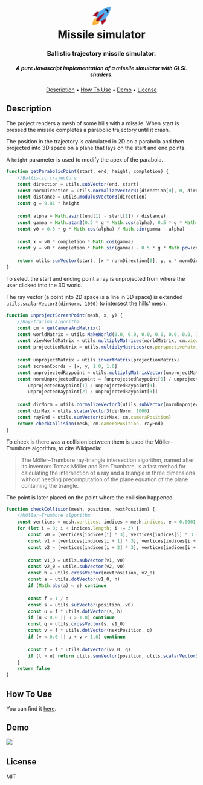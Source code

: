 <h1 align="center">
<br>
<img src="https://github.com/lrsb/cg-webgl-2020/blob/master/favicon.png" alt="Missile simulator" width="50">
<br>
Missile simulator
</h1>
<h3 align="center">Ballistic trajectory missile simulator.</h3>
<h5 align="center">A pure Javascript implementation of a missile simulator with GLSL shaders.</h5>

<p align="center">
  <a href="#description">Description</a> •
  <a href="#how-to-use">How To Use</a> •
  <a href="#demo">Demo</a> •
  <a href="#license">License</a>
</p>

## Description

The project renders a mesh of some hills with a missile. When start is pressed the missile completes a parabolic trajectory until it crash.

The position in the trajectory is calculated in 2D on a parabola and then projected into 3D space on a plane that lays on the start and end points.

A `height` parameter is used to modify the apex of the parabola.

```javascript
function getParabolicPoint(start, end, height, completion) {
    //Ballistic trajectory
    const direction = utils.subVector(end, start)
    const normDirection = utils.normalizeVector3([direction[0], 0, direction[2]])
    const distance = utils.modulusVector3(direction)
    const g = 9.81 * height

    const alpha = Math.asin((end[1] - start[1]) / distance)
    const gamma = Math.atan2(0.5 * g * Math.cos(alpha), 0.5 * g * Math.sin(alpha) + distance) + alpha
    const v0 = 0.5 * g * Math.cos(alpha) / Math.sin(gamma - alpha)

    const x = v0 * completion * Math.cos(gamma)
    const y = v0 * completion * Math.sin(gamma) - 0.5 * g * Math.pow(completion, 2)

    return utils.sumVector(start, [x * normDirection[0], y, x * normDirection[2]])
}
```

To select the start and ending point a ray is unprojected from where the user clicked into the 3D world.

The ray vector (a point into 2D space is a line in 3D space) is extended `utils.scalarVector3(dirNorm, 1000)` to intersect the hills' mesh.

```javascript
function unprojectScreenPoint(mesh, x, y) {
    //Ray-tracing algorithm
    const cm = getCameraAndMatrix()
    const worldMatrix = utils.MakeWorld(0.0, 0.0, 0.0, 0.0, 0.0, 0.0, 1)
    const viewWorldMatrix = utils.multiplyMatrices(worldMatrix, cm.viewMatrix)
    const projectionMatrix = utils.multiplyMatrices(cm.perspectiveMatrix, viewWorldMatrix)

    const unprojectMatrix = utils.invertMatrix(projectionMatrix)
    const screenCoords = [x, y, 1.0, 1.0]
    const unprojectedRaypoint = utils.multiplyMatrixVector(unprojectMatrix, screenCoords)
    const normUnprojectedRaypoint = [unprojectedRaypoint[0] / unprojectedRaypoint[3],
        unprojectedRaypoint[1] / unprojectedRaypoint[3],
        unprojectedRaypoint[2] / unprojectedRaypoint[3]]

    const dirNorm = utils.normalizeVector3(utils.subVector(normUnprojectedRaypoint, cm.cameraPosition))
    const dirMax = utils.scalarVector3(dirNorm, 1000)
    const rayEnd = utils.sumVector(dirMax, cm.cameraPosition)
    return checkCollision(mesh, cm.cameraPosition, rayEnd)
}
```

To check is there was a collision between them is used the Möller–Trumbore algorithm, to cite Wikipedia:

> The Möller–Trumbore ray-triangle intersection algorithm, named after its inventors Tomas Möller and Ben Trumbore, is a fast method for calculating the intersection of a ray and a triangle in three dimensions without needing precomputation of the plane equation of the plane containing the triangle.

The point is later placed on the point where the collision happened.

```javascript
function checkCollision(mesh, position, nextPosition) {
    //Möller–Trumbore algorithm
    const vertices = mesh.vertices, indices = mesh.indices, e = 0.0001
    for (let i = 0; i < indices.length; i += 3) {
        const v0 = [vertices[indices[i] * 3], vertices[indices[i] * 3 + 1], vertices[indices[i] * 3 + 2]]
        const v1 = [vertices[indices[i + 1] * 3], vertices[indices[i + 1] * 3 + 1], vertices[indices[i + 1] * 3 + 2]]
        const v2 = [vertices[indices[i + 2] * 3], vertices[indices[i + 2] * 3 + 1], vertices[indices[i + 2] * 3 + 2]]

        const v1_0 = utils.subVector(v1, v0)
        const v2_0 = utils.subVector(v2, v0)
        const h = utils.crossVector(nextPosition, v2_0)
        const a = utils.dotVector(v1_0, h)
        if (Math.abs(a) < e) continue

        const f = 1 / a
        const s = utils.subVector(position, v0)
        const u = f * utils.dotVector(s, h)
        if (u < 0.0 || u > 1.0) continue
        const q = utils.crossVector(s, v1_0)
        const v = f * utils.dotVector(nextPosition, q)
        if (v < 0.0 || u + v > 1.0) continue

        const t = f * utils.dotVector(v2_0, q)
        if (t > e) return utils.sumVector(position, utils.scalarVector3(nextPosition, t))
    }
    return false
}
```

## How To Use

You can find it [here](https://lrsb.xyz/cg-webgl-2020).

## Demo

![](demo.gif)

## License

MIT
